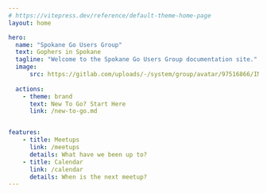 ```yaml
---
# https://vitepress.dev/reference/default-theme-home-page
layout: home

hero:
  name: "Spokane Go Users Group"
  text: Gophers in Spokane
  tagline: "Welcome to the Spokane Go Users Group documentation site."
  image:
      src: https://gitlab.com/uploads/-/system/group/avatar/97516866/IMG_3076.png
  
  actions:
    - theme: brand
      text: New To Go? Start Here
      link: /new-to-go.md


features:
    - title: Meetups
      link: /meetups
      details: What have we been up to?
    - title: Calendar
      link: /calendar
      details: When is the next meetup?
---
```


